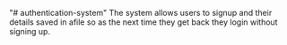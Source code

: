 "# authentication-system" 
The system allows users to signup and their details saved in afile so as the next time they get back they login without signing up.
